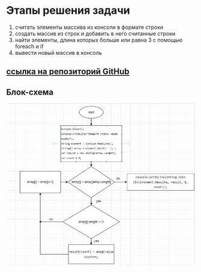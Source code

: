 # Этапы решения задачи

1. считать элементы массива из консоли в формате строки
2. создать массив из строк и добавить в него считанные строки
3. найти элементы, длина которых больше или равна 3 с помощью foreach и if
4. вывести новый массив в консоль

## [ссылка на репозиторий GitHub](https://github.com/username483/final-work.git)
## Блок-схема
![Блок-схема](Picture1.jpg)


